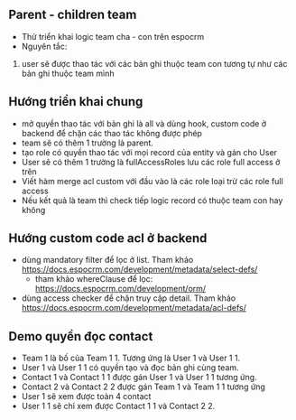 ## Parent - children team

- Thử triển khai logic team cha - con trên espocrm
- Nguyên tắc:
1. user sẽ được thao tác với các bản ghi thuộc team con tương tự như các bản ghi thuộc team mình

## Hướng triển khai chung
- mở quyền thao tác với bản ghi là all và dùng hook, custom code ở backend để chặn các thao tác không được phép
- team sẽ có thêm 1 trường là parent. 
- tạo role có quyền thao tác với mọi record của entity và gán cho User
- User sẽ có thêm 1 trường là fullAccessRoles lưu các role full access ở trên
- Viết hàm merge acl custom với đầu vào là các role loại trừ các role full access
- Nếu kết quả là team thì check tiếp logic record có thuộc team con hay không

## Hướng custom code acl ở backend
- dùng mandatory filter để lọc ở list. Tham khảo https://docs.espocrm.com/development/metadata/select-defs/
    - tham khảo whereClause để lọc: https://docs.espocrm.com/development/orm/
- dùng access checker để chặn truy cập detail. Tham khảo https://docs.espocrm.com/development/metadata/acl-defs/


## Demo quyền đọc contact
- Team 1 là bố của Team 1 1. Tương ứng là User 1 và User 1 1.
- User 1 và User 1 1 có quyền tạo và đọc bản ghi cùng team.
- Contact 1 và Contact 1 1 được gán User 1 và User 1 1 tương ứng.
- Contact 2 và Contact 2 2 được gán Team 1 và Team 1 1 tương ứng
- User 1 sẽ xem được toàn 4 contact
- User 1 1 sẽ chỉ xem được Contact 1 1 và Contact 2 2.
